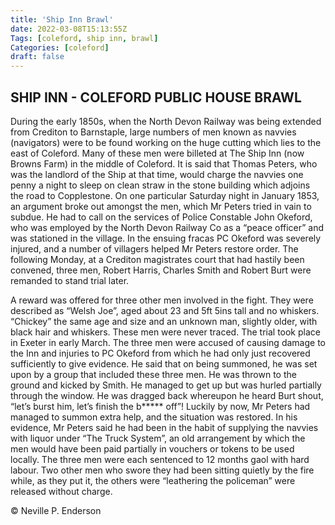 ```yaml
---
title: 'Ship Inn Brawl'
date: 2022-03-08T15:13:55Z
Tags: [coleford, ship inn, brawl]
Categories: [coleford]
draft: false
---
```


## SHIP INN - COLEFORD PUBLIC HOUSE BRAWL

During the early 1850s, when the North Devon Railway was being extended from Crediton to Barnstaple, large numbers of men known as navvies (navigators) were to be found working on the huge cutting which lies to the east of Coleford. Many of these men were billeted at The Ship Inn (now Browns Farm) in the middle of Coleford. It is said that Thomas Peters, who was the landlord of the Ship at that time, would charge the navvies one penny a night to sleep on clean straw in the stone building which adjoins the road to Copplestone. On one particular Saturday night in January 1853, an argument broke out amongst the men, which Mr Peters tried in vain to subdue. He had to call on the services of Police Constable John Okeford, who was employed by the North Devon Railway Co as a “peace officer” and was stationed in the village. In the ensuing fracas PC Okeford was severely injured, and a number of villagers helped Mr Peters restore order. The following Monday, at a Crediton magistrates court that had hastily been convened, three men, Robert Harris, Charles Smith and Robert Burt were remanded to stand trial later.

A reward was offered for three other men involved in the fight. They were described as “Welsh Joe”, aged about 23 and 5ft 5ins tall and no whiskers. “Chickey” the same age and size and an unknown man, slightly older, with black hair and whiskers. These men were never traced. The trial took place in Exeter in early March. The three men were accused of causing damage to the Inn and injuries to PC Okeford from which he had only just recovered sufficiently to give evidence. He said that on being summoned, he was set upon by a group that included these three men. He was thrown to the ground and kicked by Smith. He managed to get up but was hurled partially through the window. He was dragged back whereupon he heard Burt shout, “let’s burst him, let’s finish the b***** off”! Luckily by now, Mr Peters had managed to summon extra help, and the situation was restored. In his evidence, Mr Peters said he had been in the habit of supplying the navvies with liquor under “The Truck System”, an old arrangement by which the men would have been paid partially in vouchers or tokens to be used locally. The three men were each sentenced to 12 months gaol with hard labour. Two other men who swore they had been sitting quietly by the fire while, as they put it, the others were “leathering the policeman” were released without charge.

© Neville P. Enderson

